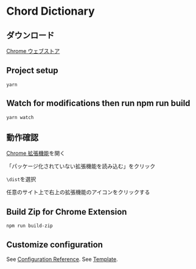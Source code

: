 # Chord Dictionary

## ダウンロード

[Chrome ウェブストア](https://chrome.google.com/webstore/detail/chord-dictionary/lnefagbhokamcaedbeopnhdabkcemkcf)

## Project setup

```
yarn
```

## Watch for modifications then run npm run build

```
yarn watch
```

## 動作確認

[Chrome 拡張機能](chrome://extensions/)を開く

「パッケージ化されていない拡張機能を読み込む」をクリック

`\dist`を選択

任意のサイト上で右上の拡張機能のアイコンをクリックする

## Build Zip for Chrome Extension

```
npm run build-zip
```

## Customize configuration

See [Configuration Reference](https://cli.vuejs.org/config/).
See [Template](https://github.com/Kocal/vue-web-extension).
